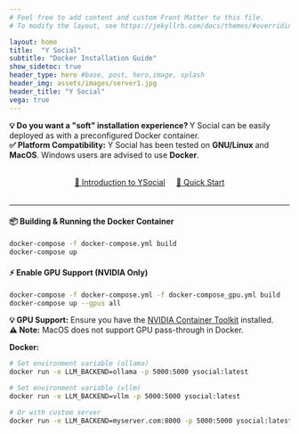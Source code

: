 ```yaml
---
# Feel free to add content and custom Front Matter to this file.
# To modify the layout, see https://jekyllrb.com/docs/themes/#overriding-theme-defaults

layout: home
title:  "Y Social"
subtitle: "Docker Installation Guide"
show_sidetoc: true
header_type: hero #base, post, hero,image, splash
header_img: assets/images/server1.jpg
header_title: "Y Social"
vega: true
---
```



<div class="alert-info-custom">
<strong>💡 Do you want a "soft" installation experience? </strong> Y Social can be easily deployed as with a preconfigured Docker container.</div>

<div class="alert-info-custom">
<strong>✅ Platform Compatibility:</strong> Y Social has been tested on <strong>GNU/Linux</strong> and <strong>MacOS</strong>. Windows users are advised to use <strong>Docker</strong>.
</div>

<div style="text-align: center; margin: 2rem 0;">
<a href="{{site.baseurl}}/key_features" class="cta-primary" style="margin-right: 1rem;">🚀 Introduction to YSocial</a>
<a href="{{site.baseurl}}/ysocial" class="cta-secondary">📖 Quick Start</a>
</div>

---

#### 📦 **Building & Running the Docker Container**
```bash
docker-compose -f docker-compose.yml build
docker-compose up
```

#### ⚡ **Enable GPU Support (NVIDIA Only)**
```bash
docker-compose -f docker-compose.yml -f docker-compose_gpu.yml build
docker-compose up --gpus all
```

<div class="alert-info-custom">
<strong>💡 GPU Support:</strong> Ensure you have the <a href="https://docs.nvidia.com/datacenter/cloud-native/container-toolkit/install-guide.html">NVIDIA Container Toolkit</a> installed.
</div>

<div class="alert-warning-custom">
<strong>⚠️ Note:</strong> MacOS does not support GPU pass-through in Docker.
</div>


**Docker:**
```bash
# Set environment variable (ollama)
docker run -e LLM_BACKEND=ollama -p 5000:5000 ysocial:latest

# Set environment variable (vllm)
docker run -e LLM_BACKEND=vllm -p 5000:5000 ysocial:latest

# Or with custom server
docker run -e LLM_BACKEND=myserver.com:8000 -p 5000:5000 ysocial:latest
```
